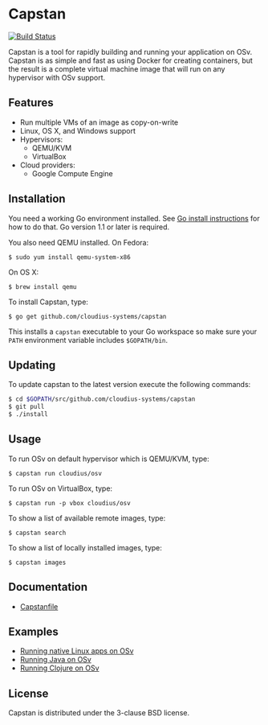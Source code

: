 # Capstan

[![Build Status](https://secure.travis-ci.org/cloudius-systems/capstan.png?branch=master)](http://travis-ci.org/cloudius-systems/capstan)

Capstan is a tool for rapidly building and running your application on OSv.
Capstan is as simple and fast as using Docker for creating containers, but the
result is a complete virtual machine image that will run on any hypervisor with
OSv support.

## Features

* Run multiple VMs of an image as copy-on-write
* Linux, OS X, and Windows support
* Hypervisors:
    * QEMU/KVM
    * VirtualBox
* Cloud providers:
    * Google Compute Engine

## Installation

You need a working Go environment installed. See [Go install
instructions](http://golang.org/doc/install.html) for how to do that. Go
version 1.1 or later is required.

You also need QEMU installed. On Fedora:

```
$ sudo yum install qemu-system-x86
```

On OS X:

```
$ brew install qemu
```

To install Capstan, type:

```
$ go get github.com/cloudius-systems/capstan
```

This installs a ``capstan`` executable to your Go workspace so make sure your
``PATH`` environment variable includes ``$GOPATH/bin``.

## Updating

To update capstan to the latest version execute the following commands:
```sh
$ cd $GOPATH/src/github.com/cloudius-systems/capstan
$ git pull
$ ./install
```

## Usage

To run OSv on default hypervisor which is QEMU/KVM, type:

```
$ capstan run cloudius/osv
```

To run OSv on VirtualBox, type:

```
$ capstan run -p vbox cloudius/osv
```

To show a list of available remote images, type:

```
$ capstan search
```

To show a list of locally installed images, type:

```
$ capstan images
```

## Documentation

* [Capstanfile](Documentation/Capstanfile.md)

## Examples

* [Running native Linux apps on OSv](https://github.com/cloudius-systems/capstan-example)
* [Running Java on OSv](https://github.com/penberg/capstan-example-java)
* [Running Clojure on OSv](https://github.com/tzach/capstan-example-clojure)

## License

Capstan is distributed under the 3-clause BSD license.
